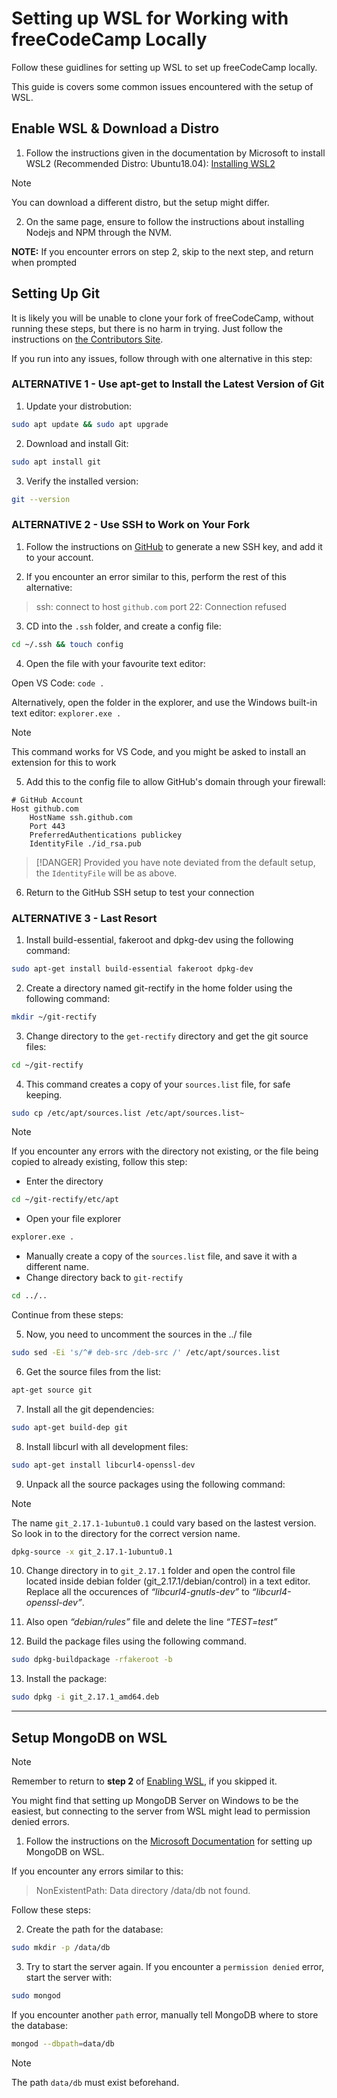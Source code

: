 # Setting up WSL for Working with freeCodeCamp Locally

Follow these guidlines for setting up WSL to set up freeCodeCamp locally.

This guide is covers some common issues encountered with the setup of WSL.

## Enable WSL & Download a Distro

1) Follow the instructions given in the documentation by Microsoft to install WSL2 (Recommended Distro: Ubuntu18.04):
[Installing WSL2](https://docs.microsoft.com/en-us/windows/nodejs/setup-on-wsl2#install-windows-10-insider-preview-build)

> [!NOTE]
> You can download a different distro, but the setup might differ.

2) On the same page, ensure to follow the instructions about installing Nodejs and NPM through the NVM.

**NOTE:** If you encounter errors on step 2, skip to the next step, and return when prompted

## Setting Up Git

It is likely you will be unable to clone your fork of freeCodeCamp, without running these steps, but there is no harm in trying. Just follow the instructions on [the Contributors Site](https://contribute.freecodecamp.org/#/how-to-setup-freecodecamp-locally).

If you run into any issues, follow through with one alternative in this step:

### ALTERNATIVE 1 - Use apt-get to Install the Latest Version of Git

1) Update your distrobution:

```sh
sudo apt update && sudo apt upgrade
```

2) Download and install Git:

```sh
sudo apt install git
```

3) Verify the installed version:

```sh
git --version
```

### ALTERNATIVE 2 - Use SSH to Work on Your Fork

1) Follow the instructions on [GitHub](https://help.github.com/en/github/authenticating-to-github/connecting-to-github-with-ssh) to generate a new SSH key, and add it to your account.

2) If you encounter an error similar to this, perform the rest of this alternative:

 >ssh: connect to host `github.com` port 22: Connection refused

3) CD into the `.ssh` folder, and create a config file:

```sh
cd ~/.ssh && touch config
```

4) Open the file with your favourite text editor:

Open VS Code: `code .`

Alternatively, open the folder in the explorer, and use the Windows built-in text editor: `explorer.exe .`

> [!NOTE]
> This command works for VS Code, and you might be asked to install an extension for this to work

5) Add this to the config file to allow GitHub's domain through your firewall:

```
# GitHub Account
Host github.com
    HostName ssh.github.com
    Port 443
    PreferredAuthentications publickey
    IdentityFile ./id_rsa.pub
```

> [!DANGER]
> Provided you have note deviated from the default setup, the `IdentityFile` will be as above.

6) Return to the GitHub SSH setup to test your connection

### ALTERNATIVE 3 - Last Resort

1) Install build-essential, fakeroot and dpkg-dev using the following command:

```sh
sudo apt-get install build-essential fakeroot dpkg-dev
```

2) Create a directory named git-rectify in the home folder using the following command:

```sh
mkdir ~/git-rectify
```

3) Change directory to the `get-rectify` directory and get the git source files:

```sh
cd ~/git-rectify
```

4) This command creates a copy of your `sources.list` file, for safe keeping.

```sh
sudo cp /etc/apt/sources.list /etc/apt/sources.list~
```

> [!NOTE]
> If you encounter any errors with the directory not existing, or the file being copied to already existing, follow this step:

 - Enter the directory

```sh
cd ~/git-rectify/etc/apt
```

 - Open your file explorer

```sh
explorer.exe .
```

 - Manually create a copy of the `sources.list` file, and save it with a different name.
 - Change directory back to `git-rectify`

```sh
cd ../..
```

Continue from these steps:

5) Now, you need to uncomment the sources in the ../ file

```sh
sudo sed -Ei 's/^# deb-src /deb-src /' /etc/apt/sources.list
```

6) Get the source files from the list:

```sh
apt-get source git
```

7) Install all the git dependencies:

```sh
sudo apt-get build-dep git
```

8) Install libcurl with all development files:

```sh
sudo apt-get install libcurl4-openssl-dev
```

9) Unpack all the source packages using the following command:

> [!NOTE]
> The name `git_2.17.1-1ubuntu0.1` could vary based on the lastest version. So look in to the directory for the correct version name.

```sh
dpkg-source -x git_2.17.1-1ubuntu0.1
```

10) Change directory in to `git_2.17.1` folder and open the control file located inside debian folder (git_2.17.1/debian/control) in a text editor. Replace all the occurences of _“libcurl4-gnutls-dev”_ to _“libcurl4-openssl-dev”_.

11) Also open _“debian/rules”_ file and delete the line _“TEST=test”_

12) Build the package files using the following command.

```sh
sudo dpkg-buildpackage -rfakeroot -b
```

13) Install the package:

```sh
sudo dpkg -i git_2.17.1_amd64.deb
```

---

## Setup MongoDB on WSL

> [!NOTE]
> Remember to return to **step 2** of [Enabling WSL](#enable-wsl-amp-download-a-distro), if you skipped it.

You might find that setting up MongoDB Server on Windows to be the easiest, but connecting to the server from WSL might lead to permission denied errors.

1) Follow the instructions on the [Microsoft Documentation](https://docs.microsoft.com/en-us/windows/nodejs/databases) for setting up MongoDB on WSL.

If you encounter any errors similar to this:
>NonExistentPath: Data directory /data/db not found.

Follow these steps:

2) Create the path for the database:

```sh
sudo mkdir -p /data/db
```

3) Try to start the server again. If you encounter a `permission denied` error, start the server with:

```sh
sudo mongod
```

If you encounter another `path` error, manually tell MongoDB where to store the database:

```sh
mongod --dbpath=data/db
```

> [!NOTE]
> The path `data/db` must exist beforehand.